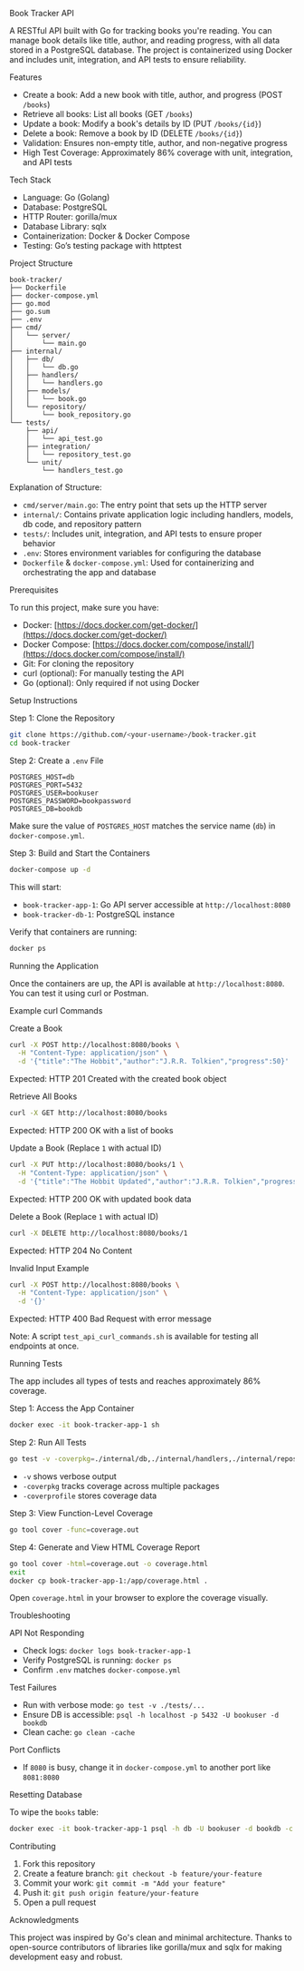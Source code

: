 Book Tracker API

A RESTful API built with Go for tracking books you're reading. You can manage book details like title, author, and reading progress, with all data stored in a PostgreSQL database. The project is containerized using Docker and includes unit, integration, and API tests to ensure reliability.

Features

* Create a book: Add a new book with title, author, and progress (POST `/books`)
* Retrieve all books: List all books (GET `/books`)
* Update a book: Modify a book's details by ID (PUT `/books/{id}`)
* Delete a book: Remove a book by ID (DELETE `/books/{id}`)
* Validation: Ensures non-empty title, author, and non-negative progress
* High Test Coverage: Approximately 86% coverage with unit, integration, and API tests

Tech Stack

* Language: Go (Golang)
* Database: PostgreSQL
* HTTP Router: gorilla/mux
* Database Library: sqlx
* Containerization: Docker & Docker Compose
* Testing: Go’s testing package with httptest

Project Structure

```
book-tracker/
├── Dockerfile
├── docker-compose.yml
├── go.mod
├── go.sum
├── .env
├── cmd/
│   └── server/
│       └── main.go
├── internal/
│   ├── db/
│   │   └── db.go
│   ├── handlers/
│   │   └── handlers.go
│   ├── models/
│   │   └── book.go
│   └── repository/
│       └── book_repository.go
└── tests/
    ├── api/
    │   └── api_test.go
    ├── integration/
    │   └── repository_test.go
    └── unit/
        └── handlers_test.go
```

Explanation of Structure:

* `cmd/server/main.go`: The entry point that sets up the HTTP server
* `internal/`: Contains private application logic including handlers, models, db code, and repository pattern
* `tests/`: Includes unit, integration, and API tests to ensure proper behavior
* `.env`: Stores environment variables for configuring the database
* `Dockerfile` & `docker-compose.yml`: Used for containerizing and orchestrating the app and database

Prerequisites

To run this project, make sure you have:

* Docker: [https://docs.docker.com/get-docker/](https://docs.docker.com/get-docker/)
* Docker Compose: [https://docs.docker.com/compose/install/](https://docs.docker.com/compose/install/)
* Git: For cloning the repository
* curl (optional): For manually testing the API
* Go (optional): Only required if not using Docker

Setup Instructions

Step 1: Clone the Repository

```bash
git clone https://github.com/<your-username>/book-tracker.git
cd book-tracker
```

Step 2: Create a `.env` File

```env
POSTGRES_HOST=db
POSTGRES_PORT=5432
POSTGRES_USER=bookuser
POSTGRES_PASSWORD=bookpassword
POSTGRES_DB=bookdb
```

Make sure the value of `POSTGRES_HOST` matches the service name (`db`) in `docker-compose.yml`.

Step 3: Build and Start the Containers

```bash
docker-compose up -d
```

This will start:

* `book-tracker-app-1`: Go API server accessible at `http://localhost:8080`
* `book-tracker-db-1`: PostgreSQL instance

Verify that containers are running:

```bash
docker ps
```

Running the Application

Once the containers are up, the API is available at `http://localhost:8080`. You can test it using curl or Postman.

Example curl Commands

Create a Book

```bash
curl -X POST http://localhost:8080/books \
  -H "Content-Type: application/json" \
  -d '{"title":"The Hobbit","author":"J.R.R. Tolkien","progress":50}'
```

Expected: HTTP 201 Created with the created book object

Retrieve All Books

```bash
curl -X GET http://localhost:8080/books
```

Expected: HTTP 200 OK with a list of books

Update a Book (Replace `1` with actual ID)

```bash
curl -X PUT http://localhost:8080/books/1 \
  -H "Content-Type: application/json" \
  -d '{"title":"The Hobbit Updated","author":"J.R.R. Tolkien","progress":75}'
```

Expected: HTTP 200 OK with updated book data

Delete a Book (Replace `1` with actual ID)

```bash
curl -X DELETE http://localhost:8080/books/1
```

Expected: HTTP 204 No Content

Invalid Input Example

```bash
curl -X POST http://localhost:8080/books \
  -H "Content-Type: application/json" \
  -d '{}'
```

Expected: HTTP 400 Bad Request with error message

Note: A script `test_api_curl_commands.sh` is available for testing all endpoints at once.

Running Tests

The app includes all types of tests and reaches approximately 86% coverage.

Step 1: Access the App Container

```bash
docker exec -it book-tracker-app-1 sh
```

Step 2: Run All Tests

```bash
go test -v -coverpkg=./internal/db,./internal/handlers,./internal/repository ./tests/... -coverprofile=coverage.out
```

* `-v` shows verbose output
* `-coverpkg` tracks coverage across multiple packages
* `-coverprofile` stores coverage data

Step 3: View Function-Level Coverage

```bash
go tool cover -func=coverage.out
```

Step 4: Generate and View HTML Coverage Report

```bash
go tool cover -html=coverage.out -o coverage.html
exit
docker cp book-tracker-app-1:/app/coverage.html .
```

Open `coverage.html` in your browser to explore the coverage visually.

Troubleshooting

API Not Responding

* Check logs: `docker logs book-tracker-app-1`
* Verify PostgreSQL is running: `docker ps`
* Confirm `.env` matches `docker-compose.yml`

Test Failures

* Run with verbose mode: `go test -v ./tests/...`
* Ensure DB is accessible: `psql -h localhost -p 5432 -U bookuser -d bookdb`
* Clean cache: `go clean -cache`

Port Conflicts

* If `8080` is busy, change it in `docker-compose.yml` to another port like `8081:8080`

Resetting Database

To wipe the `books` table:

```bash
docker exec -it book-tracker-app-1 psql -h db -U bookuser -d bookdb -c "TRUNCATE TABLE books RESTART IDENTITY;"
```

Contributing

1. Fork this repository
2. Create a feature branch: `git checkout -b feature/your-feature`
3. Commit your work: `git commit -m "Add your feature"`
4. Push it: `git push origin feature/your-feature`
5. Open a pull request

Acknowledgments

This project was inspired by Go's clean and minimal architecture. Thanks to open-source contributors of libraries like gorilla/mux and sqlx for making development easy and robust.